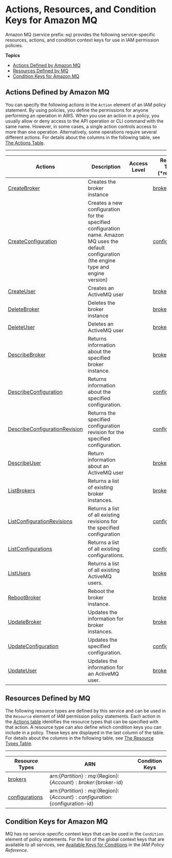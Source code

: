 # Actions, Resources, and Condition Keys for Amazon MQ<a name="list_amazonmq"></a>

Amazon MQ \(service prefix: `mq`\) provides the following service\-specific resources, actions, and condition context keys for use in IAM permission policies\.

**Topics**
+ [Actions Defined by Amazon MQ](#amazonmq-actions-as-permissions)
+ [Resources Defined by MQ](#amazonmq-resources-for-iam-policies)
+ [Condition Keys for Amazon MQ](#amazonmq-policy-keys)

## Actions Defined by Amazon MQ<a name="amazonmq-actions-as-permissions"></a>

You can specify the following actions in the `Action` element of an IAM policy statement\. By using policies, you define the permissions for anyone performing an operation in AWS\. When you use an action in a policy, you usually allow or deny access to the API operation or CLI command with the same name\. However, in some cases, a single action controls access to more than one operation\. Alternatively, some operations require several different actions\. For details about the columns in the following table, see [The Actions Table](reference_policies_actions-resources-contextkeys.md#actions_table)\.


****  

| Actions | Description | Access Level | Resource Types \(\*required\) | Condition Keys | Dependent Actions | 
| --- | --- | --- | --- | --- | --- | 
| [CreateBroker](http://docs.aws.amazon.com//amazon-mq/latest/api-reference/rest-api-brokers.html#rest-api-brokers-methods-post) | Creates the broker instance |   | [brokers\*](#amazonmq-brokers)  |  |  | 
| [CreateConfiguration](http://docs.aws.amazon.com//amazon-mq/latest/api-reference/rest-api-configurations.html#rest-api-configurations-methods-post) | Creates a new configuration for the specified configuration name\. Amazon MQ uses the default configuration \(the engine type and engine version\) |   | [configurations\*](#amazonmq-configurations)  |  |  | 
| [CreateUser](http://docs.aws.amazon.com//amazon-mq/latest/api-reference/rest-api-username.html#rest-api-username-methods-post) | Creates an ActiveMQ user |   | [brokers\*](#amazonmq-brokers)  |  |  | 
| [DeleteBroker](http://docs.aws.amazon.com//amazon-mq/latest/api-reference/rest-api-broker.html#rest-api-broker-methods-delete) | Deletes the broker instance |   | [brokers\*](#amazonmq-brokers)  |  |  | 
| [DeleteUser](http://docs.aws.amazon.com//amazon-mq/latest/api-reference/rest-api-username.html#rest-api-username-methods-delete) | Deletes an ActiveMQ user |   | [brokers\*](#amazonmq-brokers)  |  |  | 
| [DescribeBroker](http://docs.aws.amazon.com//amazon-mq/latest/api-reference/rest-api-broker.html#rest-api-broker-methods-get) | Returns information about the specified broker instance\. |   | [brokers\*](#amazonmq-brokers)  |  |  | 
| [DescribeConfiguration](http://docs.aws.amazon.com//amazon-mq/latest/api-reference/rest-api-configuration.html#rest-api-configuration-methods-get) | Returns information about the specified configuration\. |   | [configurations\*](#amazonmq-configurations)  |  |  | 
| [DescribeConfigurationRevision](http://docs.aws.amazon.com//amazon-mq/latest/api-reference/rest-api-configuration-revision.html#rest-api-configuration-revision-methods-get) | Returns the specified configuration revision for the specified configuration\. |   | [configurations\*](#amazonmq-configurations)  |  |  | 
| [DescribeUser](http://docs.aws.amazon.com//amazon-mq/latest/api-reference/rest-api-username.html#rest-api-username-methods-get) | Return information about an ActiveMQ user |   | [brokers\*](#amazonmq-brokers)  |  |  | 
| [ListBrokers](http://docs.aws.amazon.com//amazon-mq/latest/api-reference/rest-api-brokers.html#rest-api-brokers-methods-get) | Returns a list of existing broker instances\. |   | [brokers\*](#amazonmq-brokers)  |  |  | 
| [ListConfigurationRevisions](http://docs.aws.amazon.com//amazon-mq/latest/api-reference/rest-api-revisions.html#rest-api-revisions-methods-get) | Returns a list of all existing revisions for the specified configuration |   | [configurations\*](#amazonmq-configurations)  |  |  | 
| [ListConfigurations](http://docs.aws.amazon.com//amazon-mq/latest/api-reference/rest-api-configurations.html#rest-api-configurations-methods-get) | Returns a list of all existing configurations\. |   | [configurations\*](#amazonmq-configurations)  |  |  | 
| [ListUsers](http://docs.aws.amazon.com//amazon-mq/latest/api-reference/rest-api-users.html#rest-api-users-methods-get) | Returns a list of all existing ActiveMQ users\. |   | [brokers\*](#amazonmq-brokers)  |  |  | 
| [RebootBroker](http://docs.aws.amazon.com//amazon-mq/latest/api-reference/rest-api-restart.html#rest-api-reboot-methods-post) | Reboot the broker instance\. |   | [brokers\*](#amazonmq-brokers)  |  |  | 
| [UpdateBroker](http://docs.aws.amazon.com//amazon-mq/latest/api-reference/rest-api-broker.html#rest-api-broker-methods-get) | Updates the information for broker instances\. |   | [brokers\*](#amazonmq-brokers)  |  |  | 
| [UpdateConfiguration](http://docs.aws.amazon.com//amazon-mq/latest/api-reference/rest-api-configuration.html#rest-api-configuration-methods-put) | Updates the specified configuration\. |   | [configurations\*](#amazonmq-configurations)  |  |  | 
| [UpdateUser](http://docs.aws.amazon.com//amazon-mq/latest/api-reference/rest-api-username.html#rest-api-username-methods-put) | Updates the information for an ActiveMQ user\. |   | [brokers\*](#amazonmq-brokers)  |  |  | 

## Resources Defined by MQ<a name="amazonmq-resources-for-iam-policies"></a>

The following resource types are defined by this service and can be used in the `Resource` element of IAM permission policy statements\. Each action in the [Actions table](#amazonmq-actions-as-permissions) identifies the resource types that can be specified with that action\. A resource type can also define which condition keys you can include in a policy\. These keys are displayed in the last column of the table\. For details about the columns in the following table, see [The Resource Types Table](reference_policies_actions-resources-contextkeys.md#resources_table)\.


****  

| Resource Types | ARN | Condition Keys | 
| --- | --- | --- | 
| [brokers](url-resources-replace-me) | arn:$\{Partition\}:mq:$\{Region\}:$\{Account\}:broker:$\{broker\-id\} |  | 
| [configurations](url-resources-replace-me) | arn:$\{Partition\}:mq:$\{Region\}:$\{Account\}:configuration:$\{configuration\-id\} |  | 

## Condition Keys for Amazon MQ<a name="amazonmq-policy-keys"></a>

MQ has no service\-specific context keys that can be used in the `Condition` element of policy statements\. For the list of the global context keys that are available to all services, see [Available Keys for Conditions](http://docs.aws.amazon.com/IAM/latest/UserGuide/reference_policies_condition-keys.html#AvailableKeys) in the *IAM Policy Reference*\.
